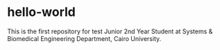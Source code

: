 # hello-world
This is the first repository for test
Junior 2nd Year Student at Systems & Biomedical Engineering Department, Cairo University.
